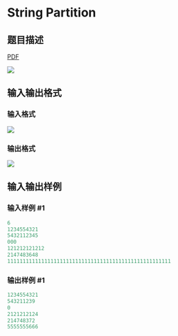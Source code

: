 # String Partition

## 题目描述

[problemUrl]: https://uva.onlinejudge.org/index.php?option=com_onlinejudge&Itemid=8&category=24&page=show_problem&problem=2225

[PDF](https://uva.onlinejudge.org/external/112/p11258.pdf)

![](https://cdn.luogu.com.cn/upload/vjudge_pic/UVA11258/bca73ce6257f075c74016e78dc347ca4cc34bdb3.png)

## 输入输出格式

### 输入格式

![](https://cdn.luogu.com.cn/upload/vjudge_pic/UVA11258/080e2f3a0a087065ffe3ba3f1ea850d0aa1383c4.png)

### 输出格式

![](https://cdn.luogu.com.cn/upload/vjudge_pic/UVA11258/2906630ddb9f9ab21c57e4bd1dde4c0c64b24f81.png)

## 输入输出样例

### 输入样例 #1

```cpp
6
1234554321
5432112345
000
121212121212
2147483648
11111111111111111111111111111111111111111111111111111
```


### 输出样例 #1

```cpp
1234554321
543211239
0
2121212124
214748372
5555555666
```


